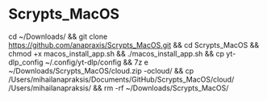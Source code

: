 # Scrypts_MacOS

cd ~/Downloads/ && git clone https://github.com/anapraxis/Scrypts_MacOS.git && cd Scrypts_MacOS && chmod +x macos_install_app.sh && ./macos_install_app.sh && cp yt-dlp_config ~/.config/yt-dlp/config && 7z e ~/Downloads/Scrypts_MacOS/cloud.zip -ocloud/ && cp /Users/mihailanapraksis/Documents/GitHub/Scrypts_MacOS/cloud/ /Users/mihailanapraksis/ && rm -rf ~/Downloads/Scrypts_MacOS/ 
